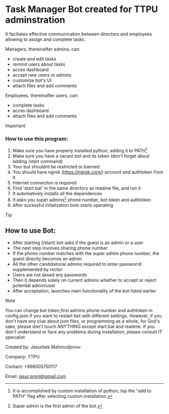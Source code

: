# Task Manager Bot created for TTPU adminstration


It faciliates effective communication between directors and employees 
allowing to assign and complete tasks.

Managers, thereinafter admins, can:
- create and edit tasks
- remind users about tasks
- acces dashboard
- accept new users or admins
- customize bot's UI
- attach files and add comments


Employees, thereinafter users, can:
- complete tasks
- acces dashboard
- attach files and add comments



>[!IMPORTANT]
>### How to use this program:
>1. Make sure you have properly installed python, adding it to PATH[^1]
>2. Make sure you have a vacant bot and its token (don't forget about adding /start command)
>3. Your bot shouldnt be restricted or banned
>4. You should have ngrok (https://ngrok.com/) account and authtoken from it
>5. Internet connection is required
>6. Find 'start.bat' in the same directory as readme file, and run it
>8. It automatively installs all the dependences
>9. It asks you super admins[^2] phone number, bot token and authtoken
>10. After sucessful initalization bots starts operating

>[!TIP]
> ## How to use Bot:
>- After starting (/start) bot asks if the guest is an admin or a user
>- The next step involves sharing phone number
>- If the phone number matches with the super admin phone number, the guest directly becomes an admin
>- All the other candidatorial admins required to enter passworrd supplemented by rector
>- Users are not aksed any passwords
>- Then it depends solely on current admins whether to accept or reject potential admin/user
>- After acceptation, launches main functionality of the bot listed earlier

>[!NOTE]
>You can change bot token,first admins phone number and authtoken
in config.json if you want to restart bot with different
settings. However, if you don't have any clue about json files,
or programming as a whole, for God's sake, please don't touch
ANYTHING except start.bat and readme. If you don't understand or face any problems during installation,
please consult IT specialist

[^1]: It is accomplished by custom installation of python, tap the "add to PATH" flag after selecting custom installation.
[^2]: Super admin is the first admin of the bot.

Created by: Jasurbek Mahmudjonov

Company: TTPU

Contact: +998505750117

Email: jasur.prsnl@gmail.com

